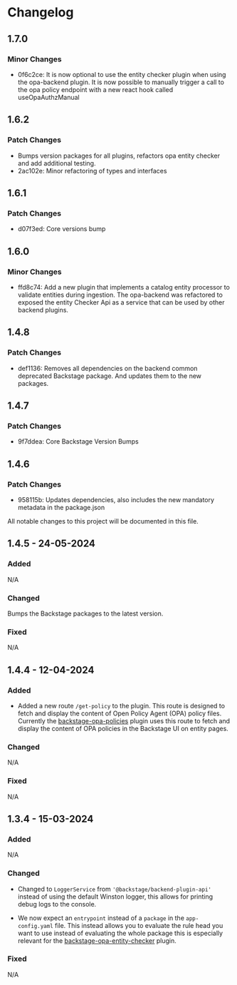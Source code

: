# Changelog

## 1.7.0

### Minor Changes

- 0f6c2ce: It is now optional to use the entity checker plugin when using the opa-backend plugin. It is now possible to manually trigger a call to the opa policy endpoint with a new react hook called useOpaAuthzManual

## 1.6.2

### Patch Changes

- Bumps version packages for all plugins, refactors opa entity checker and add additional testing.
- 2ac102e: Minor refactoring of types and interfaces

## 1.6.1

### Patch Changes

- d07f3ed: Core versions bump

## 1.6.0

### Minor Changes

- ffd8c74: Add a new plugin that implements a catalog entity processor to validate entities during ingestion. The opa-backend was refactored to exposed the entity Checker Api as a service that can be used by other backend plugins.

## 1.4.8

### Patch Changes

- def1136: Removes all dependencies on the backend common deprecated Backstage package. And updates them to the new packages.

## 1.4.7

### Patch Changes

- 9f7ddea: Core Backstage Version Bumps

## 1.4.6

### Patch Changes

- 958115b: Updates dependencies, also includes the new mandatory metadata in the package.json

All notable changes to this project will be documented in this file.

## 1.4.5 - 24-05-2024

### Added

N/A

### Changed

Bumps the Backstage packages to the latest version.

### Fixed

N/A

## 1.4.4 - 12-04-2024

### Added

- Added a new route `/get-policy` to the plugin. This route is designed to fetch and display the content of Open Policy Agent (OPA) policy files. Currently the [backstage-opa-policies](../backstage-opa-policies/README.md) plugin uses this route to fetch and display the content of OPA policies in the Backstage UI on entity pages.

### Changed

N/A

### Fixed

N/A

## 1.3.4 - 15-03-2024

### Added

N/A

### Changed

- Changed to `LoggerService` from `'@backstage/backend-plugin-api'` instead of using the default Winston logger, this allows for printing debug logs to the console.

- We now expect an `entrypoint` instead of a `package` in the `app-config.yaml` file. This instead allows you to evaluate the rule head you want to use instead of evaluating the whole package this is especially relevant for the [backstage-opa-entity-checker](../backstage-opa-entity-checker/README.md) plugin.

### Fixed

N/A

